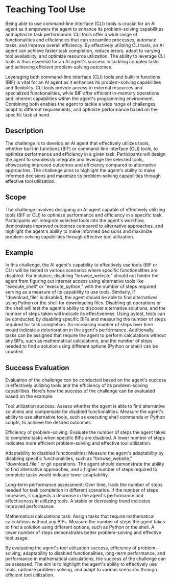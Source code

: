 # Teaching Tool Use

Being able to use command-line interface (CLI) tools is crucial for an AI agent as it empowers the agent to enhance its problem-solving capabilities and optimize task performance. CLI tools offer a wide range of functionalities and efficiencies that can streamline processes, automate tasks, and improve overall efficiency. By effectively utilizing CLI tools, an AI agent can achieve faster task completion, reduce errors, adapt to varying tool availability, and optimize resource utilization. The ability to leverage CLI tools is thus essential for an AI agent's success in tackling complex tasks and achieving efficient problem-solving outcomes.

Leveraging both command-line interface (CLI) tools and built-in functions (BIF) is vital for an AI agent as it enhances its problem-solving capabilities and flexibility. CLI tools provide access to external resources and specialized functionalities, while BIF offer efficient in-memory operations and inherent capabilities within the agent's programming environment. Combining both enables the agent to tackle a wide range of challenges, adapt to different requirements, and optimize performance based on the specific task at hand.

## Description

The challenge is to develop an AI agent that effectively utilizes tools, whether built-in functions (BIF) or command-line interface (CLI) tools, to optimize performance and efficiency in a given task. Participants will design the agent to seamlessly integrate and leverage the selected tools, showcasing improved outcomes and efficiency compared to alternative approaches. The challenge aims to highlight the agent's ability to make informed decisions and maximize its problem-solving capabilities through effective tool utilization.

## Scope

The challenge involves designing an AI agent capable of effectively utilizing tools (BIF or CLI) to optimize performance and efficiency in a specific task. Participants will integrate selected tools into the agent's workflow, demonstrate improved outcomes compared to alternative approaches, and highlight the agent's ability to make informed decisions and maximize problem-solving capabilities through effective tool utilization.

## Example

In this challenge, the AI agent's capability to effectively use tools (BIF or CLI) will be tested in various scenarios where specific functionalities are disabled. For instance, disabling "browse_website" should not hinder the agent from figuring out internet access using alternative tools like "execute_shell" or "execute_python," with the number of steps required serving as a measure of its capability to use tools. Similarly, if "download_file" is disabled, the agent should be able to find alternatives using Python or the shell for downloading files. Disabling git operations or the shell will test the agent's ability to discover alternative solutions, and the number of steps taken will indicate its effectiveness. Using pytest, tests can be conducted by disabling specific BIFs and measuring the number of steps required for task completion. An increasing number of steps over time would indicate a deterioration in the agent's performance. Additionally, tasks can be assigned that require the agent to perform calculations without any BIFs, such as mathematical calculations, and the number of steps needed to find a solution using different options (Python or shell) can be counted.

## Success Evaluation

Evaluation of the challenge can be conducted based on the agent's success in effectively utilizing tools and the efficiency of its problem-solving capabilities. Here's how the success of the challenge can be evaluated based on the example:

Tool utilization success: Assess whether the agent is able to find alternative solutions and compensate for disabled functionalities. Measure the agent's ability to use alternative tools, such as executing shell commands or Python scripts, to achieve the desired outcomes.

Efficiency of problem-solving: Evaluate the number of steps the agent takes to complete tasks when specific BIFs are disabled. A lower number of steps indicates more efficient problem-solving and effective tool utilization.

Adaptability to disabled functionalities: Measure the agent's adaptability by disabling specific functionalities, such as "browse_website," "download_file," or git operations. The agent should demonstrate the ability to find alternative approaches, and a higher number of steps required to complete tasks would indicate lower adaptability.

Long-term performance assessment: Over time, track the number of steps needed for task completion in different scenarios. If the number of steps increases, it suggests a decrease in the agent's performance and effectiveness in utilizing tools. A stable or decreasing trend indicates improved performance.

Mathematical calculations task: Assign tasks that require mathematical calculations without any BIFs. Measure the number of steps the agent takes to find a solution using different options, such as Python or the shell. A lower number of steps demonstrates better problem-solving and effective tool usage.

By evaluating the agent's tool utilization success, efficiency of problem-solving, adaptability to disabled functionalities, long-term performance, and performance in mathematical calculations, the success of the challenge can be assessed. The aim is to highlight the agent's ability to effectively use tools, optimize problem-solving, and adapt to various scenarios through efficient tool utilization.

